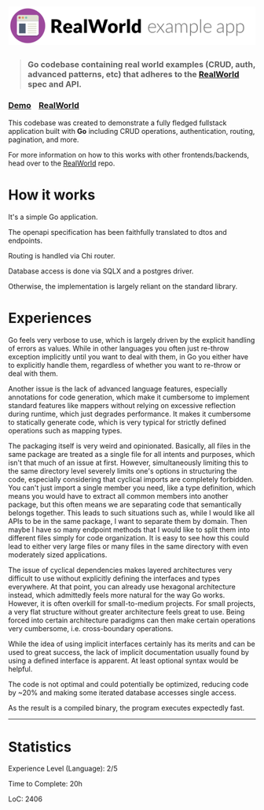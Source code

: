 # ![RealWorld Example App](../../logo.png)

> ### Go codebase containing real world examples (CRUD, auth, advanced patterns, etc) that adheres to the [RealWorld](https://github.com/gothinkster/realworld) spec and API.


### [Demo](https://demo.realworld.io/)&nbsp;&nbsp;&nbsp;&nbsp;[RealWorld](https://github.com/gothinkster/realworld)


This codebase was created to demonstrate a fully fledged fullstack application built with **Go** including CRUD operations, authentication, routing, pagination, and more.

For more information on how to this works with other frontends/backends, head over to the [RealWorld](https://github.com/gothinkster/realworld) repo.


# How it works

It's a simple Go application.

The openapi specification has been faithfully translated to dtos and endpoints.

Routing is handled via Chi router.

Database access is done via SQLX and a postgres driver.

Otherwise, the implementation is largely reliant on the standard library.

# Experiences

Go feels very verbose to use, which is largely driven by the explicit handling of errors as values. While in other languages you often just
re-throw exception implicitly until you want to deal with them, in Go you either have to explicitly handle them, regardless of whether you
want to re-throw or deal with them.

Another issue is the lack of advanced language features, especially annotations for code generation, which make it cumbersome to implement 
standard features like mappers without relying on excessive reflection during runtime, which just degrades performance. It makes it cumbersome
to statically generate code, which is very typical for strictly defined operations such as mapping types.

The packaging itself is very weird and opinionated. Basically, all files in the same package are treated as a single file for all intents
and purposes, which isn't that much of an issue at first. However, simultaneously limiting this to the same directory level severely limits
one's options in structuring the code, especially considering that cyclical imports are completely forbidden. You can't just import 
a single member you need, like a type definition, which means you would have to extract all common members into another package, but this
often means we are separating code that semantically belongs together. 
This leads to such situations such as, while I would like all APIs to be in the same package, I want to separate them by domain. Then maybe 
I have so many endpoint methods that I would like to split them into different files simply for code organization. It is easy to see how this
could lead to either very large files or many files in the same directory with even moderately sized applications.

The issue of cyclical dependencies makes layered architectures very difficult to use without explicitly defining the interfaces and types 
everywhere. At that point, you can already use hexagonal architecture instead, which admittedly feels more natural for the way Go works. 
However, it is often overkill for small-to-medium projects. For small projects, a very flat structure without greater architecture feels
great to use. Being forced into certain architecture paradigms can then make certain operations very cumbersome, i.e. cross-boundary operations.

While the idea of using implicit interfaces certainly has its merits and can be used to great success, the lack of implicit documentation
usually found by using a defined interface is apparent. At least optional syntax would be helpful.

The code is not optimal and could potentially be optimized, reducing code by ~20% and making some iterated database accesses single access.

As the result is a compiled binary, the program executes expectedly fast. 

----

# Statistics

Experience Level (Language): 2/5

Time to Complete: 20h

LoC: 2406
